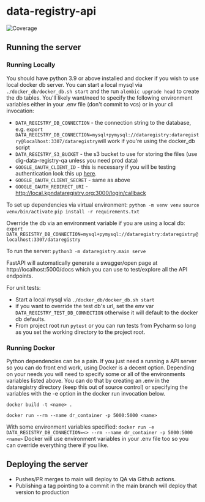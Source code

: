 # data-registry-api
![Coverage](https://img.shields.io/badge/coverage-71%25-brightgreen)

## Running the server
### Running Locally
You should have python 3.9 or above installed and docker if you wish to use local docker db server.
You can start a local mysql via `./docker_db/docker_db.sh start` and the run `alembic upgrade head` to create the db tables.
You'll likely want/need to specify the following environment variables either in your .env file (don't commit to vcs) or in your cli invocation:
- `DATA_REGISTRY_DB_CONNECTION` - the connection string to the database, e.g. `export DATA_REGISTRY_DB_CONNECTION=mysql+pymysql://dataregistry:dataregistry@localhost:3307/dataregistry`will work if you're using the docker_db script
- `DATA_REGISTRY_S3_BUCKET` - the s3 bucket to use for storing the files (use dig-data-registry-qa unless you need prod data)
- `GOOGLE_OAUTH_CLIENT_ID` - this is necessary if you will be testing authentication look this up [here](https://console.cloud.google.com/apis/credentials?project=kpn-data-registry).
- `GOOGLE_OAUTH_CLIENT_SECRET` - same as above
- `GOOGLE_OAUTH_REDIRECT_URI` - http://local.kpndataregistry.org:3000/login/callback

To set up dependencies via virtual environment:
`python -m venv venv`
`source venv/bin/activate`
`pip install -r requirements.txt`

Override the db via an environment variable if you are using a local db:
`export DATA_REGISTRY_DB_CONNECTION=mysql+pymysql://dataregistry:dataregistry@localhost:3307/dataregistry`

To run the server:
`python3 -m dataregistry.main serve`

FastAPI will automatically generate a swagger/open page at http://localhost:5000/docs which you can use to test/explore all the API endpoints.

For unit tests:
- Start a local mysql via `./docker_db/docker_db.sh start`
- if you want to override the test db's url, set the env var `DATA_REGISTRY_TEST_DB_CONNECTION` otherwise it will default to the docker db defaults.
- From project root run `pytest` or you can run tests from Pycharm so long as you set the working directory to the project root.

### Running Docker
Python dependencies can be a pain.  If you just need a running a API server so you can do front end work, using Docker
is a decent option.  Depending on your needs you will need to specify some or all of the environments variables listed above.
You can do that by creating an .env in the dataregistry directory (keep this out of source control) or specifying the 
variables with the -e option in the docker run invocation below.

`docker build -t <name> .`

`docker run --rm --name dr_container -p 5000:5000 <name>`

With some environment variables specified: `docker run -e DATA_REGISTRY_DB_CONNECTION=<> --rm --name dr_container -p 5000:5000 <name>`
Docker will use environment variables in your .env file too so you can override everything there if you like. 

## Deploying the server
- Pushes/PR merges to main will deploy to QA via Github actions.
- Publishing a tag pointing to a commit in the main branch will deploy that version to production

